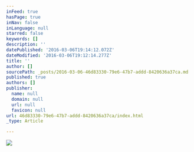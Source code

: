 ```yaml
---
inFeed: true
hasPage: true
inNav: false
inLanguage: null
starred: false
keywords: []
description: ''
datePublished: '2016-03-06T19:14:12.072Z'
dateModified: '2016-03-06T19:12:14.277Z'
title: ''
author: []
sourcePath: _posts/2016-03-06-46d83330-79e6-47b7-addd-8420636a37ca.md
published: true
authors: []
publisher:
  name: null
  domain: null
  url: null
  favicon: null
url: 46d83330-79e6-47b7-addd-8420636a37ca/index.html
_type: Article

---
```

![](https://the-grid-user-content.s3-us-west-2.amazonaws.com/01a1c616-1eb5-478c-b021-affe9b518af3.png)